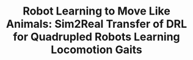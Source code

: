 ---
title: "Robot Learning to Move Like Animals: Sim2Real Transfer of DRL for Quadrupled Robots Learning Locomotion Gaits"
excerpt: "This project aims to reproduce the results presented in the paper titled **[Learning Agile Robotic Locomotion Skills by Imitating Animals](https://xbpeng.github.io/projects/Robotic_Imitation/2020_Robotic_Imitation.pdf)** on our self-designed multi-modal quadruped robot. I was involved in this project when I was doing my research internship at Tencent Robotics X Lab and my work mainly focus on the Sim2Real part. During my internship, I managed to transfer gaits learned in simulation to the real quadruped robot with a 100% success rate."
collection: projects
---